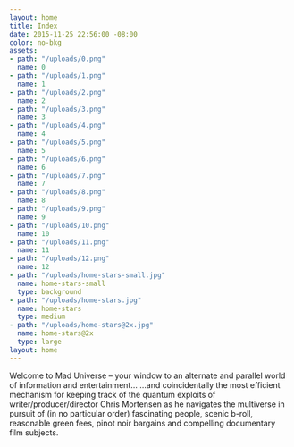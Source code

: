 ```yaml
---
layout: home
title: Index
date: 2015-11-25 22:56:00 -08:00
color: no-bkg
assets:
- path: "/uploads/0.png"
  name: 0
- path: "/uploads/1.png"
  name: 1
- path: "/uploads/2.png"
  name: 2
- path: "/uploads/3.png"
  name: 3
- path: "/uploads/4.png"
  name: 4
- path: "/uploads/5.png"
  name: 5
- path: "/uploads/6.png"
  name: 6
- path: "/uploads/7.png"
  name: 7
- path: "/uploads/8.png"
  name: 8
- path: "/uploads/9.png"
  name: 9
- path: "/uploads/10.png"
  name: 10
- path: "/uploads/11.png"
  name: 11
- path: "/uploads/12.png"
  name: 12
- path: "/uploads/home-stars-small.jpg"
  name: home-stars-small
  type: background
- path: "/uploads/home-stars.jpg"
  name: home-stars
  type: medium
- path: "/uploads/home-stars@2x.jpg"
  name: home-stars@2x
  type: large
layout: home
---
```


Welcome to Mad Universe – your window to an alternate and parallel world of information and entertainment… …and coincidentally the most efficient mechanism for keeping track of the quantum exploits of writer/producer/director Chris Mortensen as he navigates the multiverse in pursuit of (in no particular order) fascinating people, scenic b-roll, reasonable green fees, pinot noir bargains and compelling documentary film subjects.
